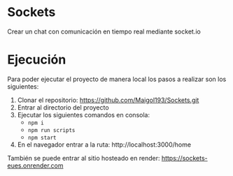 # Sockets
Crear un chat con comunicación en tiempo real mediante socket.io

# Ejecución

Para poder ejecutar el proyecto de manera local los pasos a realizar son los siguientes:

1. Clonar el repositorio: https://github.com/Maigol193/Sockets.git
2. Entrar al directorio del proyecto
3. Ejecutar los siguientes comandos en consola:
   - `npm i`
   - `npm run scripts`
   - `npm start`
4. En el navegador entrar a la ruta: http://localhost:3000/home

También se puede entrar al sitio hosteado en render: https://sockets-eues.onrender.com
